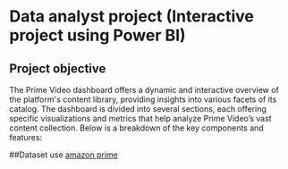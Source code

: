 # Data analyst project (Interactive project using Power BI)
## Project objective
The Prime Video dashboard offers a dynamic and interactive overview of the platform's content library, providing insights into various facets of its catalog. The dashboard is divided into several sections, each offering specific visualizations and metrics that help analyze Prime Video’s vast content collection. Below is a breakdown of the key components and features:

##Dataset use 
<a href="https://github.com/Salam123-c/amzon.prime/blob/main/amazon.info.pbix">amazon prime</a>
